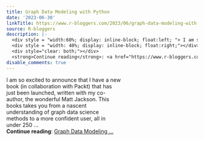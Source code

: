 ```yaml
---
title: Graph Data Modeling with Python
date: '2023-06-30'
linkTitle: https://www.r-bloggers.com/2023/06/graph-data-modeling-with-python/
source: R-bloggers
description: |-
  <div style = "width:60%; display: inline-block; float:left; "> I am so excited to announce that I have a new book (in collaboration with Packt) that has just been launched, written with my co-author, the wonderful Matt Jackson. This books takes you from a nascent understanding of graph data science methods to a more confident user, all in under 250 ...</div>
  <div style = "width: 40%; display: inline-block; float:right;"></div>
  <div style="clear: both;"></div>
  <strong>Continue reading</strong>: <a href="https://www.r-bloggers.com/2023/06/graph-data-modeling-with-python/">Graph Data Modeling ...
disable_comments: true
---
```

<div style = "width:60%; display: inline-block; float:left; "> I am so excited to announce that I have a new book (in collaboration with Packt) that has just been launched, written with my co-author, the wonderful Matt Jackson. This books takes you from a nascent understanding of graph data science methods to a more confident user, all in under 250 ...</div>
<div style = "width: 40%; display: inline-block; float:right;"></div>
<div style="clear: both;"></div>
<strong>Continue reading</strong>: <a href="https://www.r-bloggers.com/2023/06/graph-data-modeling-with-python/">Graph Data Modeling ...